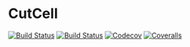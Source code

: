 # CutCell

[![Build Status](https://travis-ci.com/ArjunNarayanan/CutCell.jl.svg?branch=master)](https://travis-ci.com/ArjunNarayanan/CutCell.jl)
[![Build Status](https://ci.appveyor.com/api/projects/status/github/ArjunNarayanan/CutCell.jl?svg=true)](https://ci.appveyor.com/project/ArjunNarayanan/CutCell-jl)
[![Codecov](https://codecov.io/gh/ArjunNarayanan/CutCell.jl/branch/master/graph/badge.svg)](https://codecov.io/gh/ArjunNarayanan/CutCell.jl)
[![Coveralls](https://coveralls.io/repos/github/ArjunNarayanan/CutCell.jl/badge.svg?branch=master)](https://coveralls.io/github/ArjunNarayanan/CutCell.jl?branch=master)
